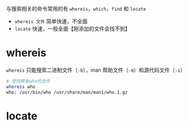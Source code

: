 与搜索相关的命令常用的有 `whereis`，`which`，`find` 和 `locate`

- `whereis 文件` 简单快速，不全面
- `locate` 快速，一般全面【刚添加的文件会找不到】

# whereis
`whereis` 只能搜索二进制文件（`-b`），man 帮助文件（`-m`）和源代码文件（`-s`）

```bash
# 查找带有who的文件
whereis who
who: /usr/bin/who /usr/share/man/man1/who.1.gz
```

# locate




















